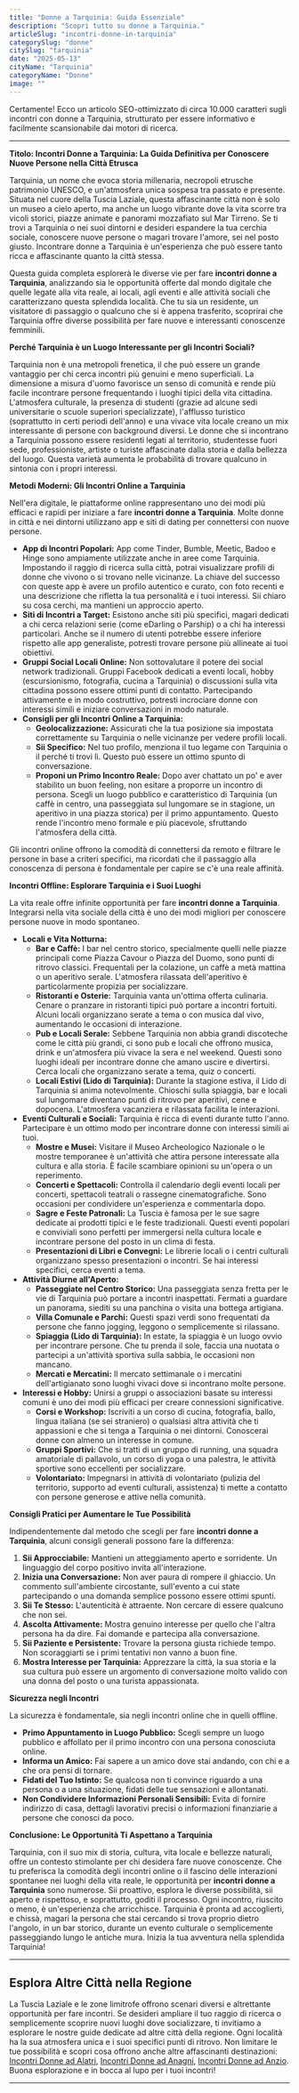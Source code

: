 ```yaml
---
title: "Donne a Tarquinia: Guida Essenziale"
description: "Scopri tutto su donne a Tarquinia."
articleSlug: "incontri-donne-in-tarquinia" 
categorySlug: "donne"
citySlug: "tarquinia"
date: "2025-05-13"
cityName: "Tarquinia"
categoryName: "Donne"
image: ""
---
```


Certamente! Ecco un articolo SEO-ottimizzato di circa 10.000 caratteri sugli incontri con donne a Tarquinia, strutturato per essere informativo e facilmente scansionabile dai motori di ricerca.

---

**Titolo: Incontri Donne a Tarquinia: La Guida Definitiva per Conoscere Nuove Persone nella Città Etrusca**

Tarquinia, un nome che evoca storia millenaria, necropoli etrusche patrimonio UNESCO, e un'atmosfera unica sospesa tra passato e presente. Situata nel cuore della Tuscia Laziale, questa affascinante città non è solo un museo a cielo aperto, ma anche un luogo vibrante dove la vita scorre tra vicoli storici, piazze animate e panorami mozzafiato sul Mar Tirreno. Se ti trovi a Tarquinia o nei suoi dintorni e desideri espandere la tua cerchia sociale, conoscere nuove persone o magari trovare l'amore, sei nel posto giusto. Incontrare donne a Tarquinia è un'esperienza che può essere tanto ricca e affascinante quanto la città stessa.

Questa guida completa esplorerà le diverse vie per fare **incontri donne a Tarquinia**, analizzando sia le opportunità offerte dal mondo digitale che quelle legate alla vita reale, ai locali, agli eventi e alle attività sociali che caratterizzano questa splendida località. Che tu sia un residente, un visitatore di passaggio o qualcuno che si è appena trasferito, scoprirai che Tarquinia offre diverse possibilità per fare nuove e interessanti conoscenze femminili.

**Perché Tarquinia è un Luogo Interessante per gli Incontri Sociali?**

Tarquinia non è una metropoli frenetica, il che può essere un grande vantaggio per chi cerca incontri più genuini e meno superficiali. La dimensione a misura d'uomo favorisce un senso di comunità e rende più facile incontrare persone frequentando i luoghi tipici della vita cittadina. L'atmosfera culturale, la presenza di studenti (grazie ad alcune sedi universitarie o scuole superiori specializzate), l'afflusso turistico (soprattutto in certi periodi dell'anno) e una vivace vita locale creano un mix interessante di persone con background diversi. Le donne che si incontrano a Tarquinia possono essere residenti legati al territorio, studentesse fuori sede, professioniste, artiste o turiste affascinate dalla storia e dalla bellezza del luogo. Questa varietà aumenta le probabilità di trovare qualcuno in sintonia con i propri interessi.

**Metodi Moderni: Gli Incontri Online a Tarquinia**

Nell'era digitale, le piattaforme online rappresentano uno dei modi più efficaci e rapidi per iniziare a fare **incontri donne a Tarquinia**. Molte donne in città e nei dintorni utilizzano app e siti di dating per connettersi con nuove persone.

*   **App di Incontri Popolari:** App come Tinder, Bumble, Meetic, Badoo e Hinge sono ampiamente utilizzate anche in aree come Tarquinia. Impostando il raggio di ricerca sulla città, potrai visualizzare profili di donne che vivono o si trovano nelle vicinanze. La chiave del successo con queste app è avere un profilo autentico e curato, con foto recenti e una descrizione che rifletta la tua personalità e i tuoi interessi. Sii chiaro su cosa cerchi, ma mantieni un approccio aperto.
*   **Siti di Incontri a Target:** Esistono anche siti più specifici, magari dedicati a chi cerca relazioni serie (come eDarling o Parship) o a chi ha interessi particolari. Anche se il numero di utenti potrebbe essere inferiore rispetto alle app generaliste, potresti trovare persone più allineate ai tuoi obiettivi.
*   **Gruppi Social Locali Online:** Non sottovalutare il potere dei social network tradizionali. Gruppi Facebook dedicati a eventi locali, hobby (escursionismo, fotografia, cucina a Tarquinia) o discussioni sulla vita cittadina possono essere ottimi punti di contatto. Partecipando attivamente e in modo costruttivo, potresti incrociare donne con interessi simili e iniziare conversazioni in modo naturale.
*   **Consigli per gli Incontri Online a Tarquinia:**
    *   **Geolocalizzazione:** Assicurati che la tua posizione sia impostata correttamente su Tarquinia o nelle vicinanze per vedere profili locali.
    *   **Sii Specifico:** Nel tuo profilo, menziona il tuo legame con Tarquinia o il perché ti trovi lì. Questo può essere un ottimo spunto di conversazione.
    *   **Proponi un Primo Incontro Reale:** Dopo aver chattato un po' e aver stabilito un buon feeling, non esitare a proporre un incontro di persona. Scegli un luogo pubblico e caratteristico di Tarquinia (un caffè in centro, una passeggiata sul lungomare se in stagione, un aperitivo in una piazza storica) per il primo appuntamento. Questo rende l'incontro meno formale e più piacevole, sfruttando l'atmosfera della città.

Gli incontri online offrono la comodità di connettersi da remoto e filtrare le persone in base a criteri specifici, ma ricordati che il passaggio alla conoscenza di persona è fondamentale per capire se c'è una reale affinità.

**Incontri Offline: Esplorare Tarquinia e i Suoi Luoghi**

La vita reale offre infinite opportunità per fare **incontri donne a Tarquinia**. Integrarsi nella vita sociale della città è uno dei modi migliori per conoscere persone nuove in modo spontaneo.

*   **Locali e Vita Notturna:**
    *   **Bar e Caffè:** I bar nel centro storico, specialmente quelli nelle piazze principali come Piazza Cavour o Piazza del Duomo, sono punti di ritrovo classici. Frequentali per la colazione, un caffè a metà mattina o un aperitivo serale. L'atmosfera rilassata dell'aperitivo è particolarmente propizia per socializzare.
    *   **Ristoranti e Osterie:** Tarquinia vanta un'ottima offerta culinaria. Cenare o pranzare in ristoranti tipici può portare a incontri fortuiti. Alcuni locali organizzano serate a tema o con musica dal vivo, aumentando le occasioni di interazione.
    *   **Pub e Locali Serale:** Sebbene Tarquinia non abbia grandi discoteche come le città più grandi, ci sono pub e locali che offrono musica, drink e un'atmosfera più vivace la sera e nel weekend. Questi sono luoghi ideali per incontrare donne che amano uscire e divertirsi. Cerca locali che organizzano serate a tema, quiz o concerti.
    *   **Locali Estivi (Lido di Tarquinia):** Durante la stagione estiva, il Lido di Tarquinia si anima notevolmente. Chioschi sulla spiaggia, bar e locali sul lungomare diventano punti di ritrovo per aperitivi, cene e dopocena. L'atmosfera vacanziera e rilassata facilita le interazioni.
*   **Eventi Culturali e Sociali:** Tarquinia è ricca di eventi durante tutto l'anno. Partecipare è un ottimo modo per incontrare donne con interessi simili ai tuoi.
    *   **Mostre e Musei:** Visitare il Museo Archeologico Nazionale o le mostre temporanee è un'attività che attira persone interessate alla cultura e alla storia. È facile scambiare opinioni su un'opera o un reperimento.
    *   **Concerti e Spettacoli:** Controlla il calendario degli eventi locali per concerti, spettacoli teatrali o rassegne cinematografiche. Sono occasioni per condividere un'esperienza e commentarla dopo.
    *   **Sagre e Feste Patronali:** La Tuscia è famosa per le sue sagre dedicate ai prodotti tipici e le feste tradizionali. Questi eventi popolari e conviviali sono perfetti per immergersi nella cultura locale e incontrare persone del posto in un clima di festa.
    *   **Presentazioni di Libri e Convegni:** Le librerie locali o i centri culturali organizzano spesso presentazioni o incontri. Se hai interessi specifici, cerca eventi a tema.
*   **Attività Diurne all'Aperto:**
    *   **Passeggiate nel Centro Storico:** Una passeggiata senza fretta per le vie di Tarquinia può portare a incontri inaspettati. Fermati a guardare un panorama, siediti su una panchina o visita una bottega artigiana.
    *   **Villa Comunale e Parchi:** Questi spazi verdi sono frequentati da persone che fanno jogging, leggono o semplicemente si rilassano.
    *   **Spiaggia (Lido di Tarquinia):** In estate, la spiaggia è un luogo ovvio per incontrare persone. Che tu prenda il sole, faccia una nuotata o partecipi a un'attività sportiva sulla sabbia, le occasioni non mancano.
    *   **Mercati e Mercatini:** Il mercato settimanale o i mercatini dell'artigianato sono luoghi vivaci dove si incontrano molte persone.
*   **Interessi e Hobby:** Unirsi a gruppi o associazioni basate su interessi comuni è uno dei modi più efficaci per creare connessioni significative.
    *   **Corsi e Workshop:** Iscriviti a un corso di cucina, fotografia, ballo, lingua italiana (se sei straniero) o qualsiasi altra attività che ti appassioni e che si tenga a Tarquinia o nei dintorni. Conoscerai donne con almeno un interesse in comune.
    *   **Gruppi Sportivi:** Che si tratti di un gruppo di running, una squadra amatoriale di pallavolo, un corso di yoga o una palestra, le attività sportive sono eccellenti per socializzare.
    *   **Volontariato:** Impegnarsi in attività di volontariato (pulizia del territorio, supporto ad eventi culturali, assistenza) ti mette a contatto con persone generose e attive nella comunità.

**Consigli Pratici per Aumentare le Tue Possibilità**

Indipendentemente dal metodo che scegli per fare **incontri donne a Tarquinia**, alcuni consigli generali possono fare la differenza:

1.  **Sii Approcciabile:** Mantieni un atteggiamento aperto e sorridente. Un linguaggio del corpo positivo invita all'interazione.
2.  **Inizia una Conversazione:** Non aver paura di rompere il ghiaccio. Un commento sull'ambiente circostante, sull'evento a cui state partecipando o una domanda semplice possono essere ottimi spunti.
3.  **Sii Te Stesso:** L'autenticità è attraente. Non cercare di essere qualcuno che non sei.
4.  **Ascolta Attivamente:** Mostra genuino interesse per quello che l'altra persona ha da dire. Fai domande e partecipa alla conversazione.
5.  **Sii Paziente e Persistente:** Trovare la persona giusta richiede tempo. Non scoraggiarti se i primi tentativi non vanno a buon fine.
6.  **Mostra Interesse per Tarquinia:** Apprezzare la città, la sua storia e la sua cultura può essere un argomento di conversazione molto valido con una donna del posto o una turista appassionata.

**Sicurezza negli Incontri**

La sicurezza è fondamentale, sia negli incontri online che in quelli offline.

*   **Primo Appuntamento in Luogo Pubblico:** Scegli sempre un luogo pubblico e affollato per il primo incontro con una persona conosciuta online.
*   **Informa un Amico:** Fai sapere a un amico dove stai andando, con chi e a che ora pensi di tornare.
*   **Fidati del Tuo Istinto:** Se qualcosa non ti convince riguardo a una persona o a una situazione, fidati delle tue sensazioni e allontanati.
*   **Non Condividere Informazioni Personali Sensibili:** Evita di fornire indirizzo di casa, dettagli lavorativi precisi o informazioni finanziarie a persone che conosci da poco.

**Conclusione: Le Opportunità Ti Aspettano a Tarquinia**

Tarquinia, con il suo mix di storia, cultura, vita locale e bellezze naturali, offre un contesto stimolante per chi desidera fare nuove conoscenze. Che tu preferisca la comodità degli incontri online o il fascino delle interazioni spontanee nei luoghi della vita reale, le opportunità per **incontri donne a Tarquinia** sono numerose. Sii proattivo, esplora le diverse possibilità, sii aperto e rispettoso, e soprattutto, goditi il processo. Ogni incontro, riuscito o meno, è un'esperienza che arricchisce. Tarquinia è pronta ad accoglierti, e chissà, magari la persona che stai cercando si trova proprio dietro l'angolo, in un bar storico, durante un evento culturale o semplicemente passeggiando lungo le antiche mura. Inizia la tua avventura nella splendida Tarquinia!

---

## Esplora Altre Città nella Regione

La Tuscia Laziale e le zone limitrofe offrono scenari diversi e altrettante opportunità per fare incontri. Se desideri ampliare il tuo raggio di ricerca o semplicemente scoprire nuovi luoghi dove socializzare, ti invitiamo a esplorare le nostre guide dedicate ad altre città della regione. Ogni località ha la sua atmosfera unica e i suoi specifici punti di ritrovo. Non limitare le tue possibilità e scopri cosa offrono anche altre affascinanti destinazioni: [Incontri Donne ad Alatri](/alatri/donne/incontri-donne-in-alatri), [Incontri Donne ad Anagni](/anagni/donne/incontri-donne-in-anagni), [Incontri Donne ad Anzio](/anzio/donne/incontri-donne-in-anzio). Buona esplorazione e in bocca al lupo per i tuoi incontri!

---
